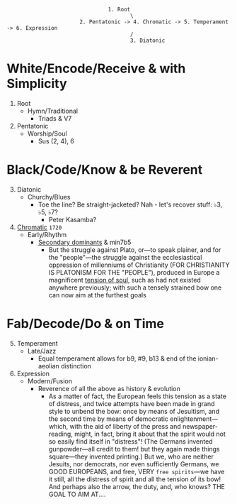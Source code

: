                                     1. Root
                                           \
                           2. Pentatonic -> 4. Chromatic -> 5. Temperament -> 6. Expression
                                           /
                                           3. Diatonic
 

# White/Encode/Receive & with Simplicity
   1. Root
      - Hymn/Traditional
         - Triads & V7 
   2. Pentatonic
      - Worship/Soul
         - Sus (2, 4), 6 
# Black/Code/Know & be Reverent
   3. Diatonic
      - Churchy/Blues
         - Toe the line? Be straight-jacketed? Nah - let's recover stuff: ♭3, ♭5, ♭7?
            - Peter Kasamba? 
   4. [Chromatic](https://en.wikipedia.org/wiki/The_Well-Tempered_Clavier#Recordings) `1720`
      - Early/Rhythm
         - [Secondary dominants](https://en.wikipedia.org/wiki/Uptown_Girl) & min7b5
            - But the struggle against Plato, or—to speak plainer, and for the "people"—the struggle against the ecclesiastical oppression of millenniums of Christianity (FOR CHRISTIANITY IS PLATONISM FOR THE "PEOPLE"), produced in Europe a magnificent [tension of soul](https://www.gutenberg.org/files/4363/4363-h/4363-h.htm), such as had not existed anywhere previously; with such a tensely strained bow one can now aim at the furthest goals 
# Fab/Decode/Do & on Time
   5. Temperament
      - Late/Jazz
         - Equal temperament allows for b9, #9, b13 & end of the ionian-aeolian distinction
   6. Expression
      - Modern/Fusion
         - Reverence of all the above as history & evolution
            - As a matter of fact, the European feels this tension as a state of distress, and twice attempts have been made in grand style to unbend the bow: once by means of Jesuitism, and the second time by means of democratic enlightenment—which, with the aid of liberty of the press and newspaper-reading, might, in fact, bring it about that the spirit would not so easily find itself in "distress"! (The Germans invented gunpowder—all credit to them! but they again made things square—they invented printing.) But we, who are neither Jesuits, nor democrats, nor even sufficiently Germans, we GOOD EUROPEANS, and free, VERY `free spirits`—we have it still, all the distress of spirit and all the tension of its bow! And perhaps also the arrow, the duty, and, who knows? THE GOAL TO AIM AT.... 
